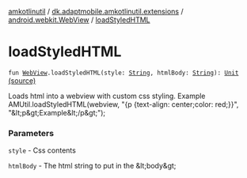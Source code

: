 [amkotlinutil](../../index.md) / [dk.adaptmobile.amkotlinutil.extensions](../index.md) / [android.webkit.WebView](index.md) / [loadStyledHTML](./load-styled-h-t-m-l.md)

# loadStyledHTML

`fun `[`WebView`](https://developer.android.com/reference/android/webkit/WebView.html)`.loadStyledHTML(style: `[`String`](https://kotlinlang.org/api/latest/jvm/stdlib/kotlin/-string/index.html)`, htmlBody: `[`String`](https://kotlinlang.org/api/latest/jvm/stdlib/kotlin/-string/index.html)`): `[`Unit`](https://kotlinlang.org/api/latest/jvm/stdlib/kotlin/-unit/index.html) [(source)](https://github.com/adaptmobile-organization/amkotlinutil/tree/master/amkotlinutil/amkotlinutil/src/main/java/dk/adaptmobile/amkotlinutil/extensions/WebViewExtensions.kt#L24)

Loads html into a webview with custom css styling. Example
AMUtil.loadStyledHTML(webview, "{p {text-align: center;color: red;}}", "&amp;lt;p&amp;gt;Example&amp;lt;/p&amp;gt;");

### Parameters

`style` - Css contents

`htmlBody` - The html string to put in the &amp;lt;body&amp;gt;